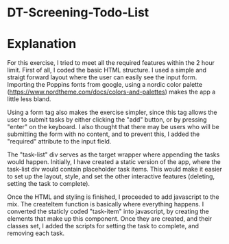 # DT-Screening-Todo-List

# Explanation
For this exercise, I tried to meet all the required features within the 2 hour limit.
First of all, I coded the basic HTML structure. I used a simple and straigt forward layout where the user can easily see the input form. Importing the Poppins fonts from google, using a nordic color palette (https://www.nordtheme.com/docs/colors-and-palettes) makes the app a little less bland.

Using a form tag also makes the exercise simpler, since this tag allows the user to submit tasks by either clicking
the "add" button, or by pressing "enter" on the keyboard. I also thought that there may be users who will be submitting the form with no content, and to prevent this, I added the "required" attribute to the input field.

The "task-list" div serves as the target wrapper where appending the tasks would happen. Initially, I have created a static version of the app, where the task-list div would contain placeholder task items. This would make it easier to set up the layout, style, and set the other interactive features (deleting, setting the task to complete).

Once the HTML and styling is finished, I proceeded to add javascript to the mix. The createItem function is basically where everything happens. I converted the staticly coded "task-item" into javascript, by creating the elements that make up this component. Once they are created, and their classes set, I added the scripts for setting the task to complete, and removing each task.